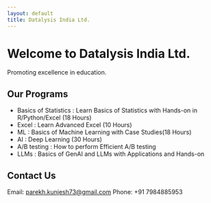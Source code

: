 ```yaml
---
layout: default
title: Datalysis India Ltd.
---
```


# Welcome to Datalysis India Ltd.
Promoting excellence in education.

## Our Programs
- Basics of Statistics : Learn Basics of Statistics with Hands-on in R/Python/Excel (18 Hours)
- Excel : Learn Advanced Excel (10 Hours)
- ML : Basics of Machine Learning with Case Studies(18 Hours)
- AI : Deep Learning (30 Hours)
- A/B testing : How to perform Efficient A/B testing
- LLMs : Basics of GenAI and LLMs with Applications and Hands-on 
## Contact Us
Email: parekh.kunjesh73@gmail.com
Phone: +91 7984885953
